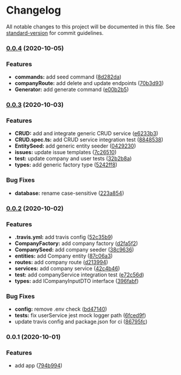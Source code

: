 # Changelog

All notable changes to this project will be documented in this file. See [standard-version](https://github.com/conventional-changelog/standard-version) for commit guidelines.

### [0.0.4](https://github.com/bymi15/express-typeorm-rest-boilerplate/compare/v0.0.3...v0.0.4) (2020-10-05)


### Features

* **commands:** add seed command ([8d282da](https://github.com/bymi15/express-typeorm-rest-boilerplate/commit/8d282daae3edd8ac724f3499d9bb8c7e8110de05))
* **companyRoute:** add delete and update endpoints ([70b3d93](https://github.com/bymi15/express-typeorm-rest-boilerplate/commit/70b3d93474054085c1fa000cfb25ce5f21aad093))
* **Generator:** add generate command ([e00b2b5](https://github.com/bymi15/express-typeorm-rest-boilerplate/commit/e00b2b5db269d5596ea599ea005c04455a95511c))

### [0.0.3](https://github.com/bymi15/express-typeorm-rest-boilerplate/compare/v0.0.2...v0.0.3) (2020-10-03)


### Features

* **CRUD:** add and integrate generic CRUD service ([e6233b3](https://github.com/bymi15/express-typeorm-rest-boilerplate/commit/e6233b33a3b5dfc0e429ffa6218793c10ad45708))
* **CRUD.spec.ts:** add CRUD service integration test ([8848538](https://github.com/bymi15/express-typeorm-rest-boilerplate/commit/8848538c8c50901909f57d40cccee4bbec3241ac))
* **EntitySeed:** add generic entity seeder ([0429230](https://github.com/bymi15/express-typeorm-rest-boilerplate/commit/0429230aad24c20e3a1538653f0d644e65211203))
* **issues:** update issue templates ([7c26510](https://github.com/bymi15/express-typeorm-rest-boilerplate/commit/7c265109002279a4930644d1e6cf765b254c54c4))
* **test:** update company and user tests ([32b2b8a](https://github.com/bymi15/express-typeorm-rest-boilerplate/commit/32b2b8a61f05473b509c6c25fb565228a626ba7e))
* **types:** add generic factory type ([5242ff8](https://github.com/bymi15/express-typeorm-rest-boilerplate/commit/5242ff8ee659490b9fc19d4e7d5be80e40d98a56))


### Bug Fixes

* **database:** rename case-sensitive ([223a854](https://github.com/bymi15/express-typeorm-rest-boilerplate/commit/223a854ac229cec128e18ad7ca6b00dafcb610fd))

### [0.0.2](https://github.com/bymi15/express-typeorm-rest-boilerplate/compare/v0.0.1...v0.0.2) (2020-10-02)


### Features

* **.travis.yml:** add travis config ([52c35b9](https://github.com/bymi15/express-typeorm-rest-boilerplate/commit/52c35b94f259e7a0d3e7652cb7414e9c4d2b5795))
* **CompanyFactory:** add company factory ([d2fa5f2](https://github.com/bymi15/express-typeorm-rest-boilerplate/commit/d2fa5f294b24b998bd94d5c1d8efd47a1b442d85))
* **CompanySeed:** add company seeder ([38c9636](https://github.com/bymi15/express-typeorm-rest-boilerplate/commit/38c963642cea339b71eac9ee84d6e6f4d002d043))
* **entities:** add Company entity ([87c06a3](https://github.com/bymi15/express-typeorm-rest-boilerplate/commit/87c06a3d17eca9905505952baf6bad3d4bee81e1))
* **routes:** add company route ([d213994](https://github.com/bymi15/express-typeorm-rest-boilerplate/commit/d21399460c0343bfed556b443fac4fc0201397f4))
* **services:** add company service ([42c4b46](https://github.com/bymi15/express-typeorm-rest-boilerplate/commit/42c4b46a146930eedf0733800818be6caa8db45c))
* **test:** add companyService integration test ([e72c56d](https://github.com/bymi15/express-typeorm-rest-boilerplate/commit/e72c56d60915d871341b6bf3cace94e82059623c))
* **types:** add ICompanyInputDTO interface ([396fabf](https://github.com/bymi15/express-typeorm-rest-boilerplate/commit/396fabfb55e80e68057ff84d0242d652473e0e93))


### Bug Fixes

* **config:** remove .env check ([bd47140](https://github.com/bymi15/express-typeorm-rest-boilerplate/commit/bd47140a762cd591e93b935e8808c4bae7a8e7d8))
* **tests:** fix userService jest mock logger path ([6fced9f](https://github.com/bymi15/express-typeorm-rest-boilerplate/commit/6fced9fa0b199319a9c12e30cd0e4983ec938919))
* update travis config and package.json for ci ([86795fc](https://github.com/bymi15/express-typeorm-rest-boilerplate/commit/86795fc9d6e1522b03da0cf17e37f44c57acd1dd))

### 0.0.1 (2020-10-01)


### Features

* add app ([794b994](https://github.com/bymi15/express-typeorm-rest-boilerplate/commit/794b9947d0ad2d1173eb1f1ae35473644b0fafd2))
